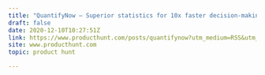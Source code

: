 ```yaml
---
title: "QuantifyNow — Superior statistics for 10x faster decision-making"
draft: false
date: 2020-12-10T10:27:51Z
link: https://www.producthunt.com/posts/quantifynow?utm_medium=RSS&utm_source=hune
site: www.producthunt.com
topic: product hunt  

---
```

